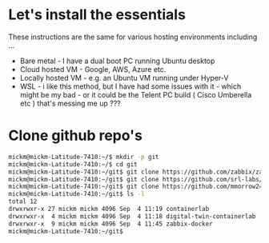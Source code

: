 # Let's install the essentials 

These instructions are the same for various hosting environments including ...

- Bare metal - I have a dual boot PC running Ubuntu desktop
- Cloud hosted VM - Google, AWS, Azure etc.
- Locally hosted VM - e.g. an Ubuntu VM running under Hyper-V
- WSL - i like this method, but I have had some issues with it - which might be my bad - or it could be the Telent PC build ( Cisco Umberella etc ) that's messing me up ???

# Clone github repo's

```bash
mickm@mickm-Latitude-7410:~/$ mkdir -p git
mickm@mickm-Latitude-7410:~/$ cd git
mickm@mickm-Latitude-7410:~/git$ git clone https://github.com/zabbix/zabbix-docker.git
mickm@mickm-Latitude-7410:~/git$ git clone https://github.com/srl-labs/containerlab.git
mickm@mickm-Latitude-7410:~/git$ git clone https://github.com/mmorrow24work/digital-twin-containerlab/
mickm@mickm-Latitude-7410:~/git$ ls -l
total 12
drwxrwxr-x 27 mickm mickm 4096 Sep  4 11:19 containerlab
drwxrwxr-x  4 mickm mickm 4096 Sep  4 11:18 digital-twin-containerlab
drwxrwxr-x  9 mickm mickm 4096 Sep  4 11:45 zabbix-docker
mickm@mickm-Latitude-7410:~/git$
```
